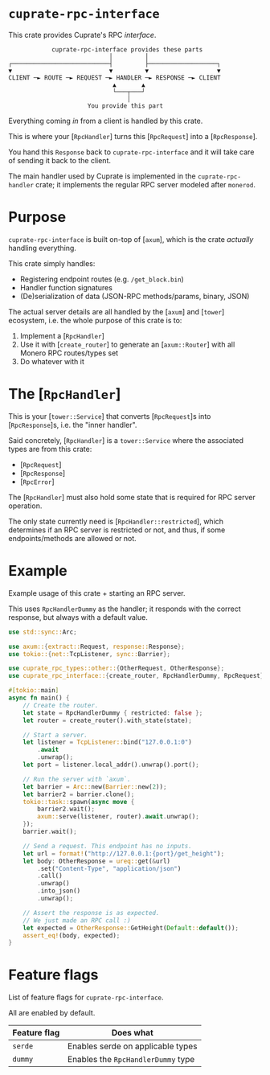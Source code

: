 # `cuprate-rpc-interface`
This crate provides Cuprate's RPC _interface_.

```text
            cuprate-rpc-interface provides these parts
                            │         │
┌───────────────────────────┤         ├───────────────────┐
▼                           ▼         ▼                   ▼
CLIENT ─► ROUTE ─► REQUEST ─► HANDLER ─► RESPONSE ─► CLIENT
                             ▲       ▲
                             └───┬───┘
                                 │
                      You provide this part
```

Everything coming _in_ from a client is handled by this crate.

This is where your [`RpcHandler`] turns this [`RpcRequest`] into a [`RpcResponse`].

You hand this `Response` back to `cuprate-rpc-interface` and it will take care of sending it back to the client.

The main handler used by Cuprate is implemented in the `cuprate-rpc-handler` crate;
it implements the regular RPC server modeled after `monerod`.

# Purpose
`cuprate-rpc-interface` is built on-top of [`axum`],
which is the crate _actually_ handling everything.

This crate simply handles:
- Registering endpoint routes (e.g. `/get_block.bin`)
- Handler function signatures
- (De)serialization of data (JSON-RPC methods/params, binary, JSON)

The actual server details are all handled by the [`axum`] and [`tower`] ecosystem, i.e.
the whole purpose of this crate is to:
1. Implement a [`RpcHandler`]
2. Use it with [`create_router`] to generate an
   [`axum::Router`] with all Monero RPC routes/types set
4. Do whatever with it

# The [`RpcHandler`]
This is your [`tower::Service`] that converts [`RpcRequest`]s into [`RpcResponse`]s,
i.e. the "inner handler".

Said concretely, [`RpcHandler`] is a `tower::Service` where the associated types are from this crate:
- [`RpcRequest`]
- [`RpcResponse`]
- [`RpcError`]

The [`RpcHandler`] must also hold some state that is required
for RPC server operation.

The only state currently need is [`RpcHandler::restricted`], which determines if an RPC
server is restricted or not, and thus, if some endpoints/methods are allowed or not.

# Example
Example usage of this crate + starting an RPC server.

This uses `RpcHandlerDummy` as the handler; it responds with the
correct response, but always with a default value.

```rust
use std::sync::Arc;

use axum::{extract::Request, response::Response};
use tokio::{net::TcpListener, sync::Barrier};

use cuprate_rpc_types::other::{OtherRequest, OtherResponse};
use cuprate_rpc_interface::{create_router, RpcHandlerDummy, RpcRequest};

#[tokio::main]
async fn main() {
    // Create the router.
    let state = RpcHandlerDummy { restricted: false };
    let router = create_router().with_state(state);

    // Start a server.
    let listener = TcpListener::bind("127.0.0.1:0")
        .await
        .unwrap();
    let port = listener.local_addr().unwrap().port();

    // Run the server with `axum`.
    let barrier = Arc::new(Barrier::new(2));
    let barrier2 = barrier.clone();
    tokio::task::spawn(async move {
        barrier2.wait();
        axum::serve(listener, router).await.unwrap();
    });
    barrier.wait();

    // Send a request. This endpoint has no inputs.
    let url = format!("http://127.0.0.1:{port}/get_height");
    let body: OtherResponse = ureq::get(&url)
        .set("Content-Type", "application/json")
        .call()
        .unwrap()
        .into_json()
        .unwrap();

    // Assert the response is as expected.
    // We just made an RPC call :)
    let expected = OtherResponse::GetHeight(Default::default());
    assert_eq!(body, expected);
}
```

# Feature flags
List of feature flags for `cuprate-rpc-interface`.

All are enabled by default.

| Feature flag | Does what |
|--------------|-----------|
| `serde`      | Enables serde on applicable types
| `dummy`      | Enables the `RpcHandlerDummy` type